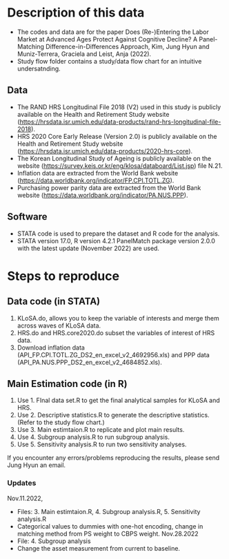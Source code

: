 # Description of this data
- The codes and data are for the paper Does (Re-)Entering the Labor Market at Advanced Ages Protect Against Cognitive Decline? A Panel-Matching Difference-in-Differences Approach, Kim, Jung Hyun and Muniz-Terrera, Graciela and Leist, Anja (2022).
- Study flow folder contains a study/data flow chart for an intuitive undersatnding.

## Data
- The RAND HRS Longitudinal File 2018 (V2) used in this study is publicly available on the Health and Retirement Study website (https://hrsdata.isr.umich.edu/data-products/rand-hrs-longitudinal-file-2018).
- HRS 2020 Core Early Release (Version 2.0) is publicly available on the Health and Retirement Study website (https://hrsdata.isr.umich.edu/data-products/2020-hrs-core).
- The Korean Longitudinal Study of Ageing is publicly available on the website (https://survey.keis.or.kr/eng/klosa/databoard/List.jsp) file N.21.
- Inflation data are extracted from the World Bank website (https://data.worldbank.org/indicator/FP.CPI.TOTL.ZG).
- Purchasing power parity data are extracted from the World Bank website (https://data.worldbank.org/indicator/PA.NUS.PPP).

## Software
- STATA code is used to prepare the dataset and R code for the analysis.
- STATA version 17.0, R version 4.2.1 PanelMatch package version 2.0.0 with the latest update (November 2022) are used.

# Steps to reproduce
## Data code (in STATA)
1. KLoSA.do, allows you to keep the variable of interests and merge them across waves of KLoSA data.
2. HRS.do and HRS.core2020.do subset the variables of interest of HRS data. 
3. Download inflation data (API_FP.CPI.TOTL.ZG_DS2_en_excel_v2_4692956.xls) and PPP data (API_PA.NUS.PPP_DS2_en_excel_v2_4684852.xls).

## Main Estimation code (in R)
1. Use 1. FInal data set.R to get the final analytical samples for KLoSA and HRS.
2. Use 2. Descriptive statistics.R to generate the descriptive statistics. (Refer to the study flow chart.)
3. Use 3. Main estimtaion.R to replicate and plot main results.
4. Use 4. Subgroup analysis.R to run subgroup analysis. 
5. Use 5. Sensitivity analysis.R to run two sensitivity analyses. 

If you encounter any errors/problems reproducing the results, please send Jung Hyun an email.


### Updates 
Nov.11.2022, 
- Files: 3. Main estimtaion.R, 4. Subgroup analysis.R, 5. Sensitivity analysis.R 
- Categorical values to dummies with one-hot encoding, change in matching method from PS weight to CBPS weight.
Nov.28.2022
- File: 4. Subgroup analysis
- Change the asset measurement from current to baseline.
